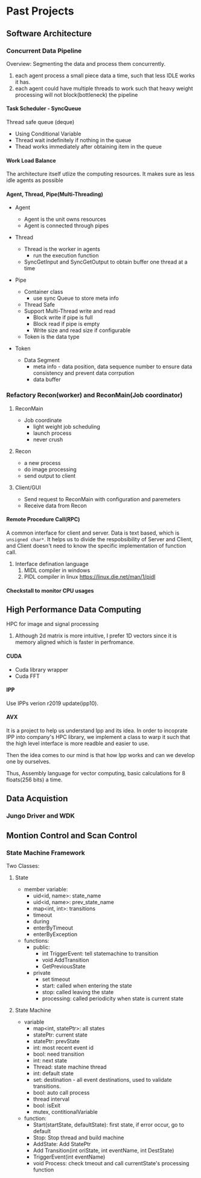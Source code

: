 # Past Projects

## Software Architecture

### Concurrent Data Pipeline
Overview: Segmenting the data and process them concurrently.
1. each agent process a small piece data a time, such that less IDLE works it has.
2. each agent could have multiple threads to work such that heavy weight processing will not block(bottleneck) the pipeline 

#### Task Scheduler - SyncQueue
Thread safe queue (deque)
* Using Conditional Variable
* Thread wait indefinitely if nothing in the queue
* Thead works immediately after obtaining item in the queue

#### Work Load Balance
The architecture itself utlize the computing resources. It makes sure as less idle agents as possible

#### Agent, Thread, Pipe(Multi-Threading)
* Agent 
    * Agent is the unit owns resources
    * Agent is connected through pipes

* Thread
    * Thread is the worker in agents
        * run the execution function
    * SyncGetInput and SyncGetOutput to obtain buffer one thread at a time
* Pipe
    * Container class
        * use sync Queue to store meta info
    * Thread Safe
    * Support Multi-Thread write and read
        * Block write if pipe is full
        * Block read if pipe is empty
        * Write size and read size if configurable
    * Token is the data type
* Token
    * Data Segment
        * meta info - data position, data sequence number to ensure data consistency and prevent data corrpution
        * data buffer


### Refactory Recon(worker) and ReconMain(Job coordinator) 
1. ReconMain
    - Job coordinate
        - light weight job scheduling
        - launch process
        - never crush
2. Recon
    - a new process
    - do image processing
    - send output to client

3. Client/GUI
    - Send request to ReconMain with configuration and paremeters
    - Receive data from Recon

#### Remote Procedure Call(RPC)
A common interface for client and server. Data is text based, which is `unsigned char*`. It helps us to divide the respobsibility of Server and Client, and Client doesn't need to know the specific implementation of function call.

1. Interface defination language
    1. MIDL compiler in windows
    2. PIDL compiler in linux https://linux.die.net/man/1/pidl

#### Checkstall to monitor CPU usages


## High Performance Data Computing
HPC for image and signal processing
1. Although 2d matrix is more intuitive, I prefer 1D vectors since it is memory aligned which is faster in perfromance.

#### CUDA
* Cuda library wrapper
* Cuda FFT

#### IPP
Use IPPs verion r2019 update(ipp10).

#### AVX
It is a project to help us understand Ipp and its idea. In order to incoprate IPP into company's HPC library, we implement a class to warp it such that the high level interface is more readble and easier to use.

Then the idea comes to our mind is that how Ipp works and can we develop one by ourselves.

Thus, Assembly language for vector computing, basic calculations for 8 floats(256 bits) a time. 

## Data Acquistion 
### Jungo Driver and WDK  


## Montion Control and Scan Control
### State Machine Framework

Two Classes:
1. State
    - member variable:
        - uid<id, name>: state_name
        - uid<id, name>: prev_state_name
        - map<int, int>: transitions
        - timeout
        - during
        - enterByTimeout
        - enterByException
    - functions:
        - public:
            - int TriggerEvent: tell statemachine to transition
            - void AddTransition
            - GetPreviousState
        - private
            - set timeout
            - start: called when entering the state
            - stop: called leaving the state
            - processing: called periodicity when state is current state

2. State Machine
    - variable
        - map<int, statePtr>: all states
        - statePtr: current state
        - statePtr: prevState
        - int: most recent event id
        - bool: need transition
        - int: next state
        - Thread: state machine thread
        - int: default state
        - set<int>: destination - all event destinations, used to validate transitions.
        - bool: auto call process
        - thread interval
        - bool: isExit
        - mutex, contitionalVariable
    - function:
        - Start(startState, defaultState): first state, if error occur, go to default
        - Stop: Stop thread and build machine
        - AddState: Add StatePtr
        - Add Transition(int oriState, int eventName, int DestState)
        - TriggerEvent(int eventName)
        - void Process: check tmeout and call currentState's processing function
